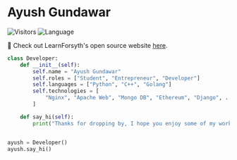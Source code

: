 # Ayush Gundawar
![Visitors](https://api.visitorbadge.io/api/visitors?user=ayushgun&repo=ayushgun&label=Visitors&countColor=%2337d67a&style=flat) ![Language](https://img.shields.io/badge/OPEN_SOURCE-<3-red)

👋 Check out LearnForsyth's open source website [here](https://github.com/learnforsyth).
```python
class Developer:
    def __init__(self):
        self.name = "Ayush Gundawar"
        self.roles = ["Student", "Entrepreneur", "Developer"]
        self.languages = ["Python", "C++", "Golang"]
        self.technologies = [
            "Nginx", "Apache Web", "Mongo DB", "Ethereum", "Django", ...
        ]

    def say_hi(self):
        print("Thanks for dropping by, I hope you enjoy some of my work.")


ayush = Developer()
ayush.say_hi()
```
